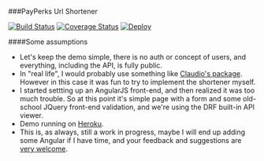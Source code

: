 ###PayPerks Url Shortener

[![Build Status](https://travis-ci.org/gterzian/payperks_demo.svg?branch=master)](https://travis-ci.org/gterzian/payperks_demo)
[![Coverage Status](https://coveralls.io/repos/gterzian/payperks_demo/badge.svg?branch=master)](https://coveralls.io/r/gterzian/payperks_demo?branch=master)
[![Deploy](https://www.herokucdn.com/deploy/button.png)](https://heroku.com/deploy)

####Some assumptions
* Let's keep the demo simple, there is no auth or concept of users, and everything, including the API, is fully public.
* In "real life", I would probably use something like [Claudio's package](https://github.com/jcfigueiredo/python-bitly). However in this case it was fun to try to implement the shortener myself.
* I started settting up an AngularJS front-end, and then realized it was too much trouble. So at this point it's simple page with a form and some old-school JQuery front-end validation, and we're using the DRF built-in API viewer. 
* Demo running on [Heroku](https://powerful-citadel-2869.herokuapp.com/).
* This is, as always, still a work in progress, maybe I will end up adding some Angular if I have time, and your feedback and suggestions are [very welcome](https://github.com/gterzian/payperks_demo/issues/5). 